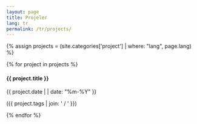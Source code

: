 ```yaml
---
layout: page
title: Projeler
lang: tr
permalink: /tr/projects/
---
```


{% assign projects = (site.categories['project'] | where: "lang", page.lang) %}

<div id="projects">
    <div class="row">
    {% for project in projects %}
            <div class="col-md-2 col-sm-3 col-xs-6 project-item">
                <a href="{{site.baseurl}}{{project.url}} " class="project-link" >
                    <div class="project-hover">
                        <div class="project-hover-content">
                            <i class="fa fa-headphones fa-3x"></i>
                        </div>
                    </div>
                    <img src="{{site.baseurl}}/img/project/{{ project.thumb }}" class="img-responsive img-centered" alt="">
                </a>
                <div class="project-caption">
                    <h4>{{ project.title }}</h4>
                    <p>{{ project.date | | date: "%m-%Y" }}</p>
                    <p>({{ project.tags | join: ' / ' }})</p>
                </div>
            </div>
    {% endfor %}
    </div>
</div>


